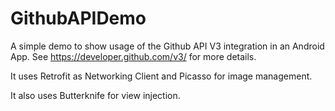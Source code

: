 # GithubAPIDemo

A simple demo to show usage of the Github API V3 integration in an Android App. See https://developer.github.com/v3/ for more details.


It uses Retrofit as Networking Client and Picasso for image management.

It also uses Butterknife for view injection.
